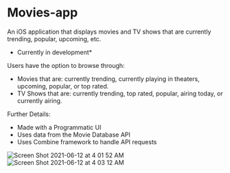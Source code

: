 # Movies-app
An iOS application that displays movies and TV shows that are currently trending, popular, upcoming, etc.
* Currently in development*

Users have the option to browse through:
 - Movies that are: currently trending, currently playing in theaters, upcoming, popular, or top rated.
 - TV Shows that are: currently trending, top rated, popular, airing today, or currently airing.

Further Details:
 - Made with a Programmatic UI
 - Uses data from the Movie Database API
 - Uses Combine framework to handle API requests

![Screen Shot 2021-06-12 at 4 01 52 AM](https://user-images.githubusercontent.com/29238419/121769736-508b2900-cb33-11eb-9f19-ff28442cd4e3.png)
![Screen Shot 2021-06-12 at 4 03 12 AM](https://user-images.githubusercontent.com/29238419/121769737-5254ec80-cb33-11eb-9f41-bf5f414c01e9.png)
